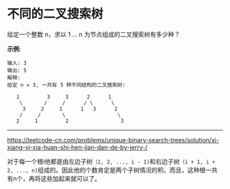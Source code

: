 # 不同的二叉搜索树

给定一个整数 n，求以 1 ... n 为节点组成的二叉搜索树有多少种？

**示例**:

```
输入: 3
输出: 5
解释:
给定 n = 3, 一共有 5 种不同结构的二叉搜索树:

   1         3     3      2      1
    \       /     /      / \      \
     3     2     1      1   3      2
    /     /       \                 \
   2     1         2                 3
```

---

https://leetcode-cn.com/problems/unique-binary-search-trees/solution/xi-xiang-yi-xia-huan-shi-hen-jian-dan-de-by-jerry-/

对于每一个根i他都是由左边子树`（1, 2, ..., i - 1)`和右边子树`（i + 1, i + 2, ..., n)`组成的。因此他的个数肯定是两个子树情况的积。而且，这种根一共有n个，再将这些加起来就可以了。

 
